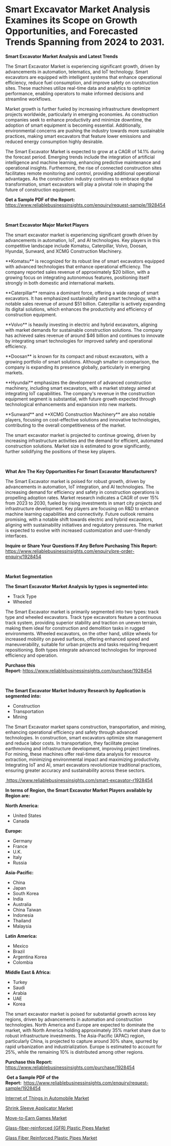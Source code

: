 <p><h1>Smart Excavator Market Analysis Examines its Scope on Growth Opportunities, and Forecasted Trends Spanning from 2024 to 2031.</h1></p><p><strong>Smart Excavator Market Analysis and Latest Trends</strong></p>
<p><p>The Smart Excavator Market is experiencing significant growth, driven by advancements in automation, telematics, and IoT technology. Smart excavators are equipped with intelligent systems that enhance operational efficiency, reduce fuel consumption, and improve safety on construction sites. These machines utilize real-time data and analytics to optimize performance, enabling operators to make informed decisions and streamline workflows.</p><p>Market growth is further fueled by increasing infrastructure development projects worldwide, particularly in emerging economies. As construction companies seek to enhance productivity and minimize downtime, the adoption of smart equipment is becoming essential. Additionally, environmental concerns are pushing the industry towards more sustainable practices, making smart excavators that feature lower emissions and reduced energy consumption highly desirable.</p><p>The Smart Excavator Market is expected to grow at a CAGR of 14.1% during the forecast period. Emerging trends include the integration of artificial intelligence and machine learning, enhancing predictive maintenance and operational insights. Furthermore, the rise of connected construction sites facilitates remote monitoring and control, providing additional operational advantages. As the construction industry continues to embrace digital transformation, smart excavators will play a pivotal role in shaping the future of construction equipment.</p></p>
<p><strong>Get a Sample PDF of the Report:&nbsp;</strong> <a href="https://www.reliablebusinessinsights.com/enquiry/request-sample/1928454?utm_campaign=1094&utm_medium=2&utm_source=Github&utm_content=ia&utm_term=25102024&utm_id=smart-excavator">https://www.reliablebusinessinsights.com/enquiry/request-sample/1928454</a></p>
<p>&nbsp;</p>
<p><strong>Smart Excavator Major Market Players</strong></p>
<p><p>The smart excavator market is experiencing significant growth driven by advancements in automation, IoT, and AI technologies. Key players in this competitive landscape include Komatsu, Caterpillar, Volvo, Doosan, Hyundai, Sunward, and XCMG Construction Machinery.</p><p>**Komatsu** is recognized for its robust line of smart excavators equipped with advanced technologies that enhance operational efficiency. The company reported sales revenue of approximately $20 billion, with a growing focus on integrating autonomous features, positioning itself strongly in both domestic and international markets.</p><p>**Caterpillar** remains a dominant force, offering a wide range of smart excavators. It has emphasized sustainability and smart technology, with a notable sales revenue of around $51 billion. Caterpillar is actively expanding its digital solutions, which enhances the productivity and efficiency of construction equipment.</p><p>**Volvo** is heavily investing in electric and hybrid excavators, aligning with market demands for sustainable construction solutions. The company has achieved sales revenue of around $46 billion and continues to innovate by integrating smart technologies for improved safety and operational efficiency.</p><p>**Doosan** is known for its compact and robust excavators, with a growing portfolio of smart solutions. Although smaller in comparison, the company is expanding its presence globally, particularly in emerging markets.</p><p>**Hyundai** emphasizes the development of advanced construction machinery, including smart excavators, with a market strategy aimed at integrating IoT capabilities. The company's revenue in the construction equipment segment is substantial, with future growth expected through technological enhancements and expansion into new markets.</p><p>**Sunward** and **XCMG Construction Machinery** are also notable players, focusing on cost-effective solutions and innovative technologies, contributing to the overall competitiveness of the market.</p><p>The smart excavator market is projected to continue growing, driven by increasing infrastructure activities and the demand for efficient, automated construction solutions. Market size is estimated to grow significantly, further solidifying the positions of these key players.</p></p>
<p>&nbsp;</p>
<p><strong>What Are The Key Opportunities For Smart Excavator Manufacturers?</strong></p>
<p><p>The Smart Excavator market is poised for robust growth, driven by advancements in automation, IoT integration, and AI technologies. The increasing demand for efficiency and safety in construction operations is propelling adoption rates. Market research indicates a CAGR of over 15% from 2023 to 2030, fueled by rising investments in smart city projects and infrastructure development. Key players are focusing on R&D to enhance machine learning capabilities and connectivity. Future outlook remains promising, with a notable shift towards electric and hybrid excavators, aligning with sustainability initiatives and regulatory pressures. The market is expected to evolve with increased customization and user-friendly interfaces.</p></p>
<p><strong>Inquire or Share Your Questions If Any Before Purchasing This Report:</strong> <a href="https://www.reliablebusinessinsights.com/enquiry/pre-order-enquiry/1928454?utm_campaign=1094&utm_medium=2&utm_source=Github&utm_content=ia&utm_term=25102024&utm_id=smart-excavator">https://www.reliablebusinessinsights.com/enquiry/pre-order-enquiry/1928454</a></p>
<p>&nbsp;</p>
<p><strong>Market Segmentation</strong></p>
<p><strong>The Smart Excavator Market Analysis by types is segmented into:</strong></p>
<p><ul><li>Track Type</li><li>Wheeled</li></ul></p>
<p><p>The Smart Excavator market is primarily segmented into two types: track type and wheeled excavators. Track type excavators feature a continuous track system, providing superior stability and traction on uneven terrain, making them ideal for construction and demolition tasks in rugged environments. Wheeled excavators, on the other hand, utilize wheels for increased mobility on paved surfaces, offering enhanced speed and maneuverability, suitable for urban projects and tasks requiring frequent repositioning. Both types integrate advanced technologies for improved efficiency and operation.</p></p>
<p><strong>Purchase this Report:&nbsp;</strong><a href="https://www.reliablebusinessinsights.com/purchase/1928454?utm_campaign=1094&utm_medium=2&utm_source=Github&utm_content=ia&utm_term=25102024&utm_id=smart-excavator">https://www.reliablebusinessinsights.com/purchase/1928454</a></p>
<p>&nbsp;</p>
<p><strong>The Smart Excavator Market Industry Research by Application is segmented into:</strong></p>
<p><ul><li>Construction</li><li>Transportation</li><li>Mining</li></ul></p>
<p><p>The Smart Excavator market spans construction, transportation, and mining, enhancing operational efficiency and safety through advanced technologies. In construction, smart excavators optimize site management and reduce labor costs. In transportation, they facilitate precise earthmoving and infrastructure development, improving project timelines. For mining, these machines offer real-time data analysis for resource extraction, minimizing environmental impact and maximizing productivity. Integrating IoT and AI, smart excavators revolutionize traditional practices, ensuring greater accuracy and sustainability across these sectors.</p></p>
<p><a href="https://www.reliablebusinessinsights.com/smart-excavator-r1928454?utm_campaign=1094&utm_medium=2&utm_source=Github&utm_content=ia&utm_term=25102024&utm_id=smart-excavator">&nbsp;https://www.reliablebusinessinsights.com/smart-excavator-r1928454</a></p>
<p><strong>In terms of Region, the Smart Excavator Market Players available by Region are:</strong></p>
<p>
    <p> <strong> North America: </strong>
        <ul>
            <li>United States</li>
            <li>Canada</li>
        </ul>
        </p> 
    <p> <strong> Europe: </strong>
        <ul>
            <li>Germany</li>
            <li>France</li>
            <li>U.K.</li>
            <li>Italy</li>
            <li>Russia</li>
        </ul>
        </p> 
    <p> <strong> Asia-Pacific: </strong>
        <ul>
            <li>China</li>
            <li>Japan</li>
            <li>South Korea</li>
            <li>India</li>
            <li>Australia</li>
            <li>China Taiwan</li>
            <li>Indonesia</li>
            <li>Thailand</li>
            <li>Malaysia</li>
        </ul>
        </p> 
    <p> <strong> Latin America: </strong>
        <ul>
            <li>Mexico</li>
            <li>Brazil</li>
            <li>Argentina Korea</li>
            <li>Colombia</li>
        </ul>
        </p> 
    <p> <strong> Middle East & Africa: </strong>
        <ul>
            <li>Turkey</li>
            <li>Saudi</li>
            <li>Arabia</li>
            <li>UAE</li>
            <li>Korea</li>
        </ul>
    </p>
    </p>
<p><p>The smart excavator market is poised for substantial growth across key regions, driven by advancements in automation and construction technologies. North America and Europe are expected to dominate the market, with North America holding approximately 35% market share due to robust infrastructure investments. The Asia-Pacific (APAC) region, particularly China, is projected to capture around 30% share, spurred by rapid urbanization and industrialization. Europe is estimated to account for 25%, while the remaining 10% is distributed among other regions.</p></p>
<p><strong>Purchase this Report: </strong><a href="https://www.reliablebusinessinsights.com/purchase/1928454?utm_campaign=1094&utm_medium=2&utm_source=Github&utm_content=ia&utm_term=25102024&utm_id=smart-excavator">https://www.reliablebusinessinsights.com/purchase/1928454</a></p>
<p>&nbsp;<strong>Get a Sample PDF of the Report:&nbsp;&nbsp;</strong><a href="https://www.reliablebusinessinsights.com/enquiry/request-sample/1928454?utm_campaign=1094&utm_medium=2&utm_source=Github&utm_content=ia&utm_term=25102024&utm_id=smart-excavator">https://www.reliablebusinessinsights.com/enquiry/request-sample/1928454</a></p>
<p><strong></strong></p>
<p><p><a href="https://www.linkedin.com/pulse/global-internet-things-automobile-market-trends-insights-growth-2ttbc?utm_campaign=1094&utm_medium=2&utm_source=Github&utm_content=ia&utm_term=25102024&utm_id=smart-excavator">Internet of Things in Automobile Market</a></p><p><a href="https://issuu.com/reportprime-2/docs/shrink-sleeve-applicator-market-siz_267e536db46dc8?utm_campaign=1094&utm_medium=2&utm_source=Github&utm_content=ia&utm_term=25102024&utm_id=smart-excavator">Shrink Sleeve Applicator Market</a></p><p><a href="https://www.linkedin.com/pulse/influencing-factors-move-to-earn-games-market-insights-growth-rxv1c?utm_campaign=1094&utm_medium=2&utm_source=Github&utm_content=ia&utm_term=25102024&utm_id=smart-excavator">Move-to-Earn Games Market</a></p><p><a href="https://github.com/OrlandoHBarks/Market-Research-Report-List-1/blob/main/glass-fiber-reinforced-gfr-plastic-pipes-market.md?utm_campaign=1094&utm_medium=2&utm_source=Github&utm_content=ia&utm_term=25102024&utm_id=smart-excavator">Glass-fiber-reinforced (GFR) Plastic Pipes Market</a></p><p><a href="https://github.com/LoretaDushku585/Market-Research-Report-List-1/blob/main/glass-fiber-reinforced-plastic-pipes-market.md?utm_campaign=1094&utm_medium=2&utm_source=Github&utm_content=ia&utm_term=25102024&utm_id=smart-excavator">Glass Fiber Reinforced Plastic Pipes Market</a></p></p>
